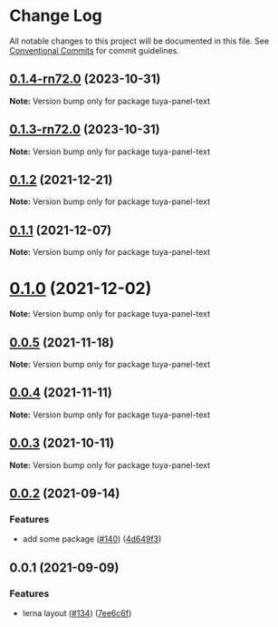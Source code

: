 # Change Log

All notable changes to this project will be documented in this file.
See [Conventional Commits](https://conventionalcommits.org) for commit guidelines.

## [0.1.4-rn72.0](https://github.com/tuya/tuya-panel-kit/compare/tuya-panel-text@0.1.3-rn72.0...tuya-panel-text@0.1.4-rn72.0) (2023-10-31)

**Note:** Version bump only for package tuya-panel-text





## [0.1.3-rn72.0](https://github.com/tuya/tuya-panel-kit/compare/tuya-panel-text@0.1.2...tuya-panel-text@0.1.3-rn72.0) (2023-10-31)

**Note:** Version bump only for package tuya-panel-text





## [0.1.2](https://github.com/tuya/tuya-panel-kit/compare/tuya-panel-text@0.1.1...tuya-panel-text@0.1.2) (2021-12-21)

**Note:** Version bump only for package tuya-panel-text





## [0.1.1](https://github.com/tuya/tuya-panel-kit/compare/tuya-panel-text@0.0.5...tuya-panel-text@0.1.1) (2021-12-07)

**Note:** Version bump only for package tuya-panel-text





# [0.1.0](https://github.com/tuya/tuya-panel-kit/compare/tuya-panel-text@0.0.5...tuya-panel-text@0.1.0) (2021-12-02)

**Note:** Version bump only for package tuya-panel-text





## [0.0.5](https://github.com/tuya/tuya-panel-kit/compare/tuya-panel-text@0.0.4...tuya-panel-text@0.0.5) (2021-11-18)

**Note:** Version bump only for package tuya-panel-text





## [0.0.4](https://github.com/tuya/tuya-panel-kit/compare/tuya-panel-text@0.0.3...tuya-panel-text@0.0.4) (2021-11-11)

**Note:** Version bump only for package tuya-panel-text





## [0.0.3](https://github.com/tuya/tuya-panel-kit/compare/tuya-panel-text@0.0.2...tuya-panel-text@0.0.3) (2021-10-11)

**Note:** Version bump only for package tuya-panel-text





## [0.0.2](https://github.com/tuya/tuya-panel-kit/compare/tuya-panel-text@0.0.1...tuya-panel-text@0.0.2) (2021-09-14)


### Features

* add some package ([#140](https://github.com/tuya/tuya-panel-kit/issues/140)) ([4d649f3](https://github.com/tuya/tuya-panel-kit/commit/4d649f3020ac96bc9aa16c0d27f925b13244317c))





## 0.0.1 (2021-09-09)


### Features

* lerna layout ([#134](https://github.com/tuya/tuya-panel-kit/issues/134)) ([7ee6c6f](https://github.com/tuya/tuya-panel-kit/commit/7ee6c6fd4f7a3f4131da3099b6b203ba9097fe1d))
